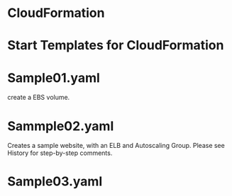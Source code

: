 # CloudFormation
# Start Templates for CloudFormation

# Sample01.yaml
create a EBS volume.
# Sammple02.yaml
Creates a sample website, with an ELB and Autoscaling Group.  Please see History for step-by-step comments.
# Sample03.yaml

